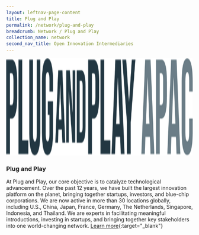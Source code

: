 ```yaml
---
layout: leftnav-page-content
title: Plug and Play
permalink: /network/plug-and-play
breadcrumb: Network / Plug and Play
collection_name: network
second_nav_title: Open Innovation Intermediaries
---
```


<a href="www.apac-summit.com">
<img src="/images/partners/Plug and Play.png
" alt="1" style="width:2005px;height:262px">
</a>

<h3>Plug and Play</h3>

At Plug and Play, our core objective is to catalyze technological advancement. Over the past 12 years, we have built the largest innovation platform on the planet, bringing together startups, investors, and blue-chip corporations. We are now active in more than 30 locations globally, including U.S., China, Japan, France, Germany, The Netherlands, Singapore, Indonesia, and Thailand. We are experts in facilitating meaningful introductions, investing in startups, and bringing together key stakeholders into one world-changing network. 
[Learn more](http://www.apac-summit.com){:target="_blank"}
